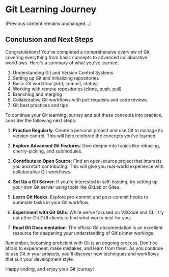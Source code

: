 # Git Learning Journey

[Previous content remains unchanged...]

## Conclusion and Next Steps

Congratulations! You've completed a comprehensive overview of Git, covering everything from basic concepts to advanced collaborative workflows. Here's a summary of what you've learned:

1. Understanding Git and Version Control Systems
2. Setting up Git and initializing repositories
3. Basic Git workflow (add, commit, status)
4. Working with remote repositories (clone, push, pull)
5. Branching and merging
6. Collaborative Git workflows with pull requests and code reviews
7. Git best practices and tips

To continue your Git learning journey and put these concepts into practice, consider the following next steps:

1. **Practice Regularly**: Create a personal project and use Git to manage its version control. This will help reinforce the concepts you've learned.

2. **Explore Advanced Git Features**: Dive deeper into topics like rebasing, cherry-picking, and submodules.

3. **Contribute to Open Source**: Find an open-source project that interests you and start contributing. This will give you real-world experience with collaborative Git workflows.

4. **Set Up a Git Server**: If you're interested in self-hosting, try setting up your own Git server using tools like GitLab or Gitea.

5. **Learn Git Hooks**: Explore pre-commit and post-commit hooks to automate tasks in your Git workflow.

6. **Experiment with Git GUIs**: While we've focused on VSCode and CLI, try out other Git GUI clients to find what works best for you.

7. **Read Git Documentation**: The official Git documentation is an excellent resource for deepening your understanding of Git's inner workings.

Remember, becoming proficient with Git is an ongoing process. Don't be afraid to experiment, make mistakes, and learn from them. As you continue to use Git in your projects, you'll discover new techniques and workflows that suit your development style.

Happy coding, and enjoy your Git journey!